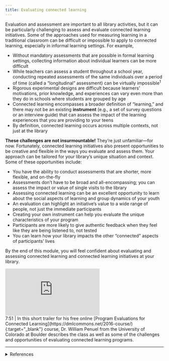 ```yaml
---
title: Evaluating connected learning
---
```


Evaluation and assessment are important to all library activities, but it can be particularly challenging to assess and evaluate connected learning initiatives. Some of the approaches used for measuring learning in a traditional classroom can be difficult or impossible to apply to connected learning, especially in informal learning settings. For example,

- Without mandatory assessments that are possible in formal learning settings, collecting information about individual learners can be more difficult
- While teachers can assess a student throughout a school year, conducting repeated assessments of the same individuals over a period of time (called a “longitudinal” assessment) can be virtually impossible<sup>1</sup>
- Rigorous experimental designs are difficult because learners’ motivations, prior knowledge, and experiences can vary even more than they do in schools where students are grouped by age
- Connected learning encompasses a broader definition of “learning,” and there may not be an existing **instrument** (e.g., a set of survey questions or an interview guide) that can assess the impact of the learning experiences that you are providing to your teens
- By definition, connected learning occurs across multiple contexts, not just at the library

**These challenges are not insurmountable!** They’re just unfamiliar—for now. Fortunately, connected learning initiatives also present opportunities to be creative and flexible in the ways you evaluate and assess them. Your approach can be tailored for your library’s unique situation and context. Some of these opportunities include:

- You have the ability to conduct assessments that are shorter, more flexible, and on-the-fly
- Assessments don’t have to be broad and all-encompassing; you can assess the impact or value of single visits to the library
- Assessing connected learning can be an excellent opportunity to learn about the social aspects of learning and group dynamics of your youth
- An evaluation can highlight an initiative’s value to a wide range of people, not just the immediate participants
- Creating your own instrument can help you evaluate the unique characteristics of your program
- Participants are more likely to give authentic feedback when they feel like they are being listened to, not tested
- You can learn how your library impacts the other “connected” aspects of participants’ lives

By the end of this module, you will feel confident about evaluating and assessing connected learning and connected learning initiatives at your library.


<div class="callout videos" markdown="1">
<iframe src="https://www.youtube.com/embed/u6rguxNk8kY" frameborder="0" allow="autoplay; encrypted-media" allowfullscreen></iframe>
<div class="videotime">7:51 | In this short trailer for his free online [Program Evaluations for Connected Learning](https://dmlcommons.net/2016-course/){:target="_blank"} course, Dr. William Penuel from the University of Colorado at Boulder describes the class as well as some of the challenges and opportunities of evaluating connected learning programs.</div>
</div>

---

<details>
	<summary>References</summary>
	1: <a href="https://youtu.be/u6rguxNk8kY" target="_blank">Course Teaser: Program Evaluations for Connected Learning</a> (4:30).
</details>

